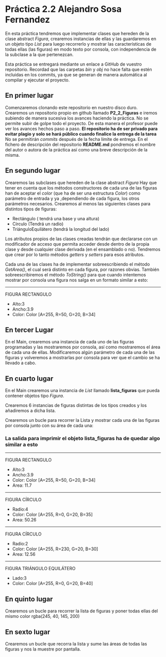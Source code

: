 # Práctica 2.2  Alejandro Sosa Fernandez

En esta práctica tendremos que implementar clases que hereden de la clase abstract *Figura*, crearemos instancias de ellas y las guardaremos en un objeto tipo *List* para luego recorrerlo
y mostrar las características de todas ellas (las figuras) en modo texto por consola, con independencia de la subclase a la que pertenezcan.

Esta práctica se entregará mediante un enlace a GitHub de vuestro repositorio.
Recordad que las carpetas _bin_ y _obj_ no hace falta que estén incluidas en los commits, ya que se 
generan de manera automática al compilar y ejecutar el proyecto.


## En primer lugar
Comenzaremos clonando este repositorio en nuestro disco duro. 
Crearemos un repositorio propio en github llamado **P2_2_Figuras** e iremos subiendo de manera sucesiva los avances haciendo la práctica. No se permite subir de golpe todo el proyecto. De esta manera el profesor puede ver los avances hechos paso a paso. 
**El repositorio ha de ser privado para evitar plagio y solo se hará público cuando finalice la entrega de la tarea**
No se permitirán _commits_ después de la fecha límite de entrega. 
En el fichero de descripción del repositorio **README.md** pondremos el nombre del autor o autora de la práctica así como una breve descripción de la misma. 



## En segundo lugar
Crearemos las subclases que hereden de la clase abstract *Figura*
Hay que tener en cuenta que los métodos constructores de cada una de las figuras han de
aceptar el *color* (que ha de ser una estructura *Color*) como parámetro de entrada y ya ,dependiendo de cada figura, los otros parámetros necesarios. 
Crearemos al menos las siguientes clases para distintos tipos de figuras:
- Rectángulo ( tendrá una base y una altura)
- Círculo (Tendrá un radio)
- TriánguloEquilátero (tendrá la longitud del lado)
  
Los atributos propios de las clases creadas tendrán que declararse con un modificador de acceso que permita acceder desde dentro de la propia clase y desde cualquier clase derivada (en el ensamblado o no).
Tendremos que crear por lo tanto métodos *getters* y *setters* para esos atributos. 

Cada una de las clases ha de implementar sobreescribiendo el método *GetArea()*, el cual será 
distinto en cada figura, por razones obvias. 
También sobreescribiremos el método *ToString()* para que cuando intentemos 
mostrar por consola una figura nos salga en un formato similar a esto:
________________________
FIGURA RECTANGULO
- Alto:3
- Ancho:3.9
- Color: Color [A=255, R=50, G=20, B=34]

## En tercer Lugar
En el Main, crearemos una instancia de cada uno de las figuras programadas y las mostraremos por consola, así como mostraremos el área de cada una de ellas.
Modificaremos algún parámetro de cada una de las figuras y volveremos a mostrarlas por consola para
ver que el cambio se ha llevado a cabo. 

## En cuarto  lugar 
En el Main crearemos una instancia de *List* llamado **lista_figuras** que pueda contener objetos tipo *Figura*.

Crearemos 6 instancias de figuras distintas de los tipos creados y los añadiremos a dicha lista.

Crearemos un bucle para recorrer la Lista y mostrar cada una de las figuras por consola junto con su área de cada una:

### La salida para imprimir el objeto lista_figuras ha de quedar algo similar a esto

________________________
FIGURA RECTANGULO
- Alto:3
- Ancho:3.9
- Color: Color [A=255, R=50, G=20, B=34]
- Area: 11.7
_____________________
FIGURA CÍRCULO
- Radio:4
- Color: Color [A=255, R=0, G=20, B=35]
- Area: 50.26
_____________________
FIGURA CÍRCULO
- Radio:2
- Color: Color [A=255, R=230, G=20, B=30]
- Area: 12.56
_____________________
FIGURA TRIÁNGULO EQUILÁTERO
- Lado:3
- Color: Color [A=255, R=0, G=20, B=40]

## En quinto lugar

Crearemos un bucle para recorrer la lista de figuras y poner todas ellas del mismo color
rgba(245, 40, 145, 200)

## En sexto lugar

Crearemos un bucle que recorra la lista y sume las áreas de todas las figuras y nos la muestre por pantalla.


